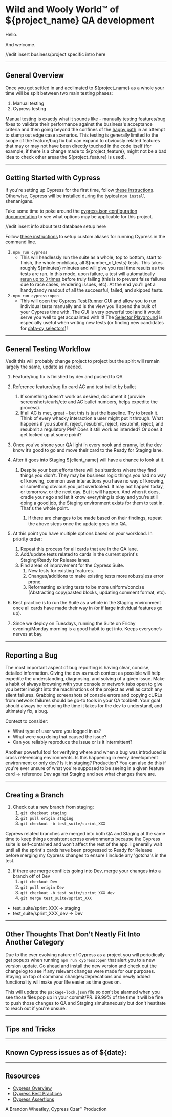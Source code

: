 # Wild and Wooly World™ of ${project_name} QA development

Hello.

And welcome.

//edit insert business/project specific intro here

---

## General Overview

Once you get settled in and acclimated to ${project_name} as a whole your time will be split between two main testing phases:

1.  Manual testing
2.  Cypress testing

Manual testing is exactly what it sounds like - manually testing features/bug fixes to validate their performance against the business's
acceptance criteria and then going beyond the confines of the [happy path](https://en.wikipedia.org/wiki/Happy_path)
in an attempt to stamp out edge case scenarios. This testing is generally limited to the scope of the feature/bug fix but can
expand to obviously related features that may or may not have been directly touched in the code itself (for example, if there is
a change made to ${project_feature}, might not be a bad idea to check other areas the ${project_feature} is used).

---

## Getting Started with Cypress


If you're setting up Cypress for the first time, follow [these instructions](https://docs.cypress.io/guides/getting-started/installing-cypress).
Otherwise, Cypress will be installed during the typical `npm install` shenanigans.

Take some time to poke around the [cypress.json configuration documentation](https://docs.cypress.io/guides/references/configuration) to see what options may be applicable for this project.

//edit insert info about test database setup here

Follow [these instructions](https://docs.cypress.io/guides/guides/command-line) to setup custom aliases for running Cypress in the command line.

1.  `npm run cypress`
    - This will headlessly run the suite as a whole, top to bottom, start to finish, the whole enchilada, all ${number_of_tests} tests. This takes roughly ${minutes} minutes and
      will give you real time results as the tests are ran. In this mode, upon failure, a test will automatically [rerun up to 3 times](https://docs.cypress.io/guides/guides/test-retries#Configure-Test-Retries) before truly failing (this is to prevent false failures due to race cases, rendering issues, etc). At the end you'll get a handydandy readout of all the successful, failed,
      and skipped tests. 
2.  `npm run cypress:open`
    - This will open the [Cypress Test Runner GUI](https://docs.cypress.io/guides/core-concepts/test-runner#Overview) and allow you to run individual tests manually
      and is the view you'll spend the bulk of your Cypress time with. The GUI is very powerful tool and it would serve you well to get acquainted with it!
      The [Selector Playground](https://docs.cypress.io/guides/core-concepts/test-runner#Selector-Playground) is especially useful when writing new tests (or finding new candidates for [data-cy selectors](https://docs.cypress.io/guides/references/best-practices#Selecting-Elements))!

---

## General Testing Workflow
//edit this will probably change project to project but the spirit will remain largely the same, update as needed.


1.  Feature/bug fix is finished by dev and pushed to QA

2.  Reference feature/bug fix card AC and test bullet by bullet

    1.  If something doesn’t work as desired, document it
        (provide screenshots/curls/etc and AC bullet numbers, helps expedite the process).
    2.  If all AC is met, great - but this is just the baseline. Try to break it. Think of every whacky interaction a user might put it through.
        What happens if you submit, reject, resubmit, reject, resubmit, reject, and resubmit a regulatory PM?
        Does it still work as intended? Or does it get locked up at some point?

3)  Once you’ve shone your QA light in every nook and cranny, let the dev know it’s good to go and move their card to the Ready for Staging lane.

4)  After it goes into Staging ${client_name} will have a chance to look at it.

    1.  Despite your best efforts there will be situations where they find things you didn’t.
        They may be business logic things you had no way of knowing, common user interactions you have no way of knowing,
        or something obvious you just overlooked. It may not happen today, or tomorrow, or the next day. But it will happen.
        And when it does, cradle your ego and let it know everything is okay and you’re still doing a good job,
        the Staging environment exists for them to test in. That's the whole point.

        1.  If there are changes to be made based on their findings, repeat the above steps once the update goes into QA.

5.  At this point you have multiple options based on your workload. In priority order:

    1.  Repeat this process for all cards that are in the QA lane.
    2.  Add/update tests related to cards in the current sprint's Staging/Ready for Release lanes.
    3.  Find areas of improvement for the Cypress Suite.
        1.  New tests for existing features.
        2.  Changes/additions to make existing tests more robust/less error prone.
        3.  Reformatting existing tests to be more uniform/concise (Abstracting copy/pasted blocks, updating comment format, etc).

6)  Best practice is to run the Suite as a whole in the Staging environment
    once all cards have made their way in (or if large individual features go up).

7)  Since we deploy on Tuesdays, running the Suite on Friday evening/Monday morning is a good habit to get into.
    Keeps everyone’s nerves at bay.

---

## Reporting a Bug

The most important aspect of bug reporting is having clear, concise, detailed information. Giving the dev as much context as possible will help
expedite the understanding, diagnosing, and solving of a given issue. Make a habit of always browsing with your console or network tabs open
to give you better insight into the machinations of the project as well as catch any silent failures. Grabbing screenshots of console errors and
copying cURLs from network failures should be go-to tools in your QA toolbelt. Your goal should always be reducing the time it takes for the dev
to understand, and ultimately fix, a bug.

Context to consider:
- What type of user were you logged in as?
- What were you doing that caused the issue?
- Can you reliably reproduce the issue or is it intermittent?

Another powerful tool for verifying where and when a bug was introduced is cross referencing environments. Is this happening in every development 
environment or only dev? Is it in staging? Production? You can also do this if you're ever unsure of what you're supposed to be seeing in a given
feature card -> reference Dev against Staging and see what changes there are.

---

## Creating a Branch

1.  Check out a new branch from staging:
    1.  `git checkout staging`
    2.  `git pull origin staging`
    3.  `git checkout -b test_suite/sprint_XXX`

Cypress related branches are merged into both QA and Staging at the same time to keep things consistent across environments because
the Cypress suite is self-contained and won’t affect the rest of the app. I generally wait until all the sprint's cards
have been progressed to Ready for Release before merging my Cypress changes to ensure I include any 'gotcha's in the test.

2.  If there are merge conflicts going into Dev, merge your changes into a branch off of Dev
    1.  `git checkout Dev`
    2.  `git pull origin Dev`
    3.  `git checkout -b test_suite/sprint_XXX_dev`
    4.  `git merge test_suite/sprint_XXX`

- test_suite/sprint_XXX -> staging
- test_suite/sprint_XXX_dev -> Dev

---

## Other Thoughts That Don't Neatly Fit Into Another Category

Due to the ever evolving nature of Cypress as a project you will periodically get popups when running `npm run cypress:open`
that alert you to a new version update. Go ahead and install the new version and check out the changelog to see if any relevant
changes were made for our purposes. Staying on top of command changes/deprecations and newly added functionality will make your
life easier as time goes on.

This will update the `package-lock.json` file so don't be alarmed when you see those files pop up in your commit/PR.
99.99% of the time it will be fine to push those changes to QA and Staging simultaneously but don't hestitate to
reach out if you're unsure.

---

## Tips and Tricks


---

## Known Cypress issues as of ${date}:


---

## Resources

- [Cypress Overview](https://docs.cypress.io/guides/overview/why-cypress)
- [Cypress Best Practices](https://docs.cypress.io/guides/references/best-practices)
- [Cypress Assertions](https://docs.cypress.io/guides/references/assertions)


A Brandon Wheatley, Cypress Czar™ Production